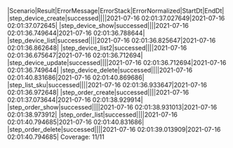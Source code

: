 |Scenario|Result|ErrorMessage|ErrorStack|ErrorNormalized|StartDt|EndDt|
|step_device_create|successed||||2021-07-16 02:01:37.027649|2021-07-16 02:01:37.072645|
|step_device_show|successed||||2021-07-16 02:01:36.749644|2021-07-16 02:01:36.788644|
|step_device_list|successed||||2021-07-16 02:01:36.825647|2021-07-16 02:01:36.862648|
|step_device_list2|successed||||2021-07-16 02:01:36.675647|2021-07-16 02:01:36.712694|
|step_device_update|successed||||2021-07-16 02:01:36.712694|2021-07-16 02:01:36.749644|
|step_device_delete|successed||||2021-07-16 02:01:40.831686|2021-07-16 02:01:40.869686|
|step_list_sku|successed||||2021-07-16 02:01:36.933647|2021-07-16 02:01:36.972648|
|step_order_create|successed||||2021-07-16 02:01:37.073644|2021-07-16 02:01:38.929914|
|step_order_show|successed||||2021-07-16 02:01:38.931013|2021-07-16 02:01:38.973912|
|step_order_list|successed||||2021-07-16 02:01:40.794685|2021-07-16 02:01:40.831686|
|step_order_delete|successed||||2021-07-16 02:01:39.013909|2021-07-16 02:01:40.794685|
Coverage: 11/11
